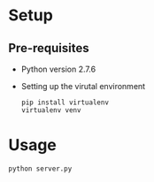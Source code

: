 # Setup

## Pre-requisites
- Python version 2.7.6

- Setting up the virutal environment
  ```
  pip install virtualenv
  virtualenv venv
  ```

# Usage
  ```
  python server.py
  ```